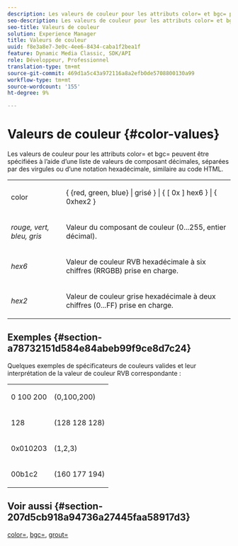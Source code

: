 ```yaml
---
description: Les valeurs de couleur pour les attributs color= et bgc= peuvent être spécifiées à l’aide d’une liste de valeurs de composant décimales, séparées par des virgules ou d’une notation hexadécimale, similaire au code HTML.
seo-description: Les valeurs de couleur pour les attributs color= et bgc= peuvent être spécifiées à l’aide d’une liste de valeurs de composant décimales, séparées par des virgules ou d’une notation hexadécimale, similaire au code HTML.
seo-title: Valeurs de couleur
solution: Experience Manager
title: Valeurs de couleur
uuid: f8e3a8e7-3e0c-4ee6-8434-caba1f2bea1f
feature: Dynamic Media Classic, SDK/API
role: Développeur, Professionnel
translation-type: tm+mt
source-git-commit: 469d1a5c43a972116a8a2efb0de5708800130a99
workflow-type: tm+mt
source-wordcount: '155'
ht-degree: 9%

---
```



# Valeurs de couleur {#color-values}

Les valeurs de couleur pour les attributs color= et bgc= peuvent être spécifiées à l’aide d’une liste de valeurs de composant décimales, séparées par des virgules ou d’une notation hexadécimale, similaire au code HTML.

<table id="simpletable_9B3A231D5BB14A3DB2B42B341E198341"> 
 <tr class="strow"> 
  <td class="stentry"> <p><span class="varname"> color</span> </p></td> 
  <td class="stentry"> <p><span class="codeph">{ {red, green, blue} | grisé } | { [ 0x ] hex6 } | { 0xhex2 }</span> </p></td> 
 </tr> 
 <tr class="strow"> 
  <td class="stentry"> <p><i>rouge, vert, bleu, gris</i> </p></td> 
  <td class="stentry"> <p>Valeur du composant de couleur (0...255, entier décimal). </p></td> 
 </tr> 
 <tr class="strow"> 
  <td class="stentry"> <p><i>hex6</i> </p></td> 
  <td class="stentry"> <p>Valeur de couleur RVB hexadécimale à six chiffres (RRGBB) prise en charge. </p></td> 
 </tr> 
 <tr class="strow"> 
  <td class="stentry"> <p><i>hex2</i> </p></td> 
  <td class="stentry"> <p>Valeur de couleur grise hexadécimale à deux chiffres (0...FF) prise en charge. </p></td> 
 </tr> 
</table>

## Exemples {#section-a78732151d584e84abeb99f9ce8d7c24}

Quelques exemples de spécificateurs de couleurs valides et leur interprétation de la valeur de couleur RVB correspondante :

<table id="simpletable_837B3173020240A5B7B2DB2F4CC57352"> 
 <tr class="strow"> 
  <td class="stentry"> <p>0 100 200 </p></td> 
  <td class="stentry"> <p>(0,100,200) </p></td> 
 </tr> 
 <tr class="strow"> 
  <td class="stentry"> <p>128 </p></td> 
  <td class="stentry"> <p>(128 128 128) </p></td> 
 </tr> 
 <tr class="strow"> 
  <td class="stentry"> <p>0x010203 </p></td> 
  <td class="stentry"> <p>(1,2,3) </p></td> 
 </tr> 
 <tr class="strow"> 
  <td class="stentry"> <p>00b1c2 </p></td> 
  <td class="stentry"> <p>(160 177 194) </p></td> 
 </tr> 
</table>

## Voir aussi {#section-207d5cb918a94736a27445faa58917d3}

[color=](../../../../../ir-api/http-protocol/image-rendering-api-ref/c-ir-http-protocol-ref/c-ir-http-protocol-command-reference/r-ir-http-color.md#reference-ea3cba9edfe94dbab86d8f123a9ed0aa),  [bgc=](../../../../../ir-api/http-protocol/image-rendering-api-ref/c-ir-http-protocol-ref/c-ir-http-protocol-command-reference/r-ir-bgc.md#reference-3f5c78cea01c4a85aa582076d23aebb0),  [grout=](../../../../../ir-api/http-protocol/image-rendering-api-ref/c-ir-http-protocol-ref/c-ir-http-protocol-command-reference/r-ir-grout.md#reference-73651cbbbc344adba2626ef950d3672a)
